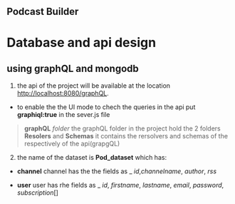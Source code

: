 ## Podcast Builder

# Database and api design
## using graphQL and mongodb

1. the api of the project will be available at the location 
[http://localhost:8080/graphQL](http://localhost:8080/graphQL).

- to enable the the UI mode to chech the queries in the api put __graphiql:true__ in the sever.js file

> __graphQL__ _folder_
> the graphQL folder in the project hold the 2 folders __Resolers__ and __Schemas__
> it contains the rersolvers and schemas of the respectively of the api(grapgQL)

2. the name of the dataset is __Pod_dataset__ which has:
- __channel__
channel has the the fields as _ _id_,_channelname_, _author_, _rss_

- __user__
user has rhe fields as _ _id_, _firstname_, _lastname_, _email_, _password_, _subscription_[]










